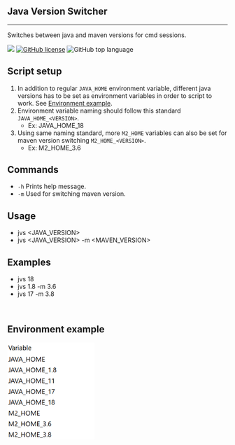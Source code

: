 ## Java Version Switcher

---

Switches between java and maven versions for cmd sessions.

![](https://img.shields.io/github/repo-size/cccaaannn/java-version-switcher?color=blue&style=for-the-badge) [![GitHub license](https://img.shields.io/github/license/cccaaannn/java-version-switcher?color=green&style=for-the-badge)](https://github.com/cccaaannn/java-version-switcher/blob/master/LICENSE) ![GitHub top language](https://img.shields.io/github/languages/top/cccaaannn/java-version-switcher?color=orange&style=for-the-badge) 


## Script setup
1. In addition to regular `JAVA_HOME` environment variable, different java versions has to be set as environment variables in order to script to work. See [Environment example](#Environment-example).
2. Environment variable naming should follow this standard `JAVA_HOME_<VERSION>`. 
    - Ex: JAVA_HOME_18
3. Using same naming standard, more `M2_HOME` variables can also be set for maven version switching `M2_HOME_<VERSION>`. 
    - Ex: M2_HOME_3.6
##
## Commands
- `-h` Prints help message.
- `-m` Used for switching maven version.
##
## Usage
- jvs <JAVA_VERSION>
- jvs <JAVA_VERSION> -m <MAVEN_VERSION>
##
## Examples
- jvs 18
- jvs 1.8 -m 3.6
- jvs 17 -m 3.8

&nbsp;

## Environment example
<img src="https://github.com/cccaaannn/readme_media/blob/master/media/java-version-switcher/images/environment_example.png?raw=true" alt="drawing" width="200"/>

